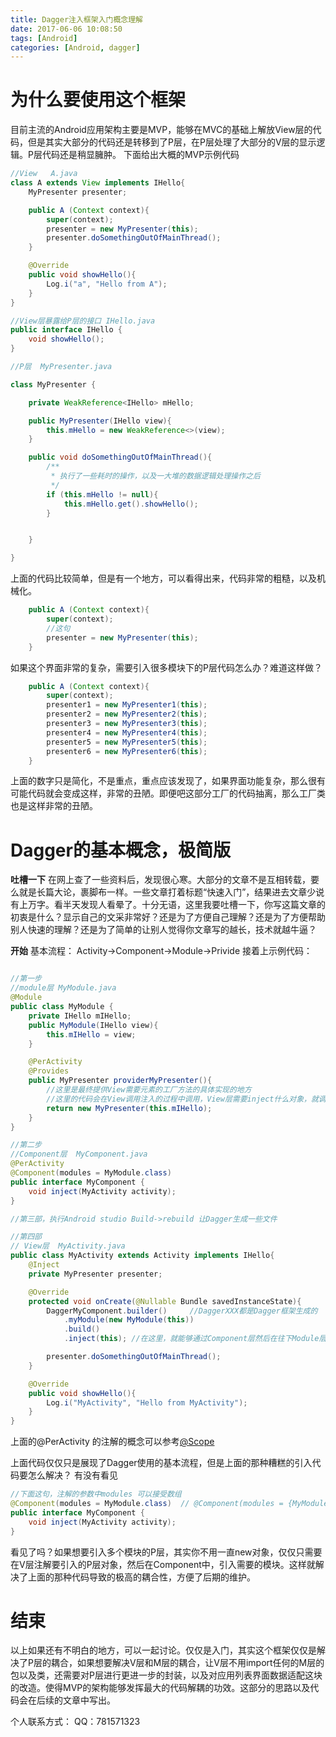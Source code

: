 ```yaml
---
title: Dagger注入框架入门概念理解
date: 2017-06-06 10:08:50
tags: [Android]
categories: [Android, dagger]
---
```


# 为什么要使用这个框架
目前主流的Android应用架构主要是MVP，能够在MVC的基础上解放View层的代码，但是其实大部分的代码还是转移到了P层，在P层处理了大部分的V层的显示逻辑。P层代码还是稍显臃肿。
下面给出大概的MVP示例代码

```java
//View   A.java
class A extends View implements IHello{
    MyPresenter presenter;

    public A (Context context){
        super(context);
        presenter = new MyPresenter(this);
        presenter.doSomethingOutOfMainThread();
    }

    @Override
    public void showHello(){
        Log.i("a", "Hello from A");
    }
}

//View层暴露给P层的接口 IHello.java
public interface IHello {
    void showHello();
} 

//P层  MyPresenter.java

class MyPresenter {

    private WeakReference<IHello> mHello;

    public MyPresenter(IHello view){
        this.mHello = new WeakReference<>(view);
    }

    public void doSomethingOutOfMainThread(){
        /**
         * 执行了一些耗时的操作，以及一大堆的数据逻辑处理操作之后
         */
        if (this.mHello != null){
            this.mHello.get().showHello();
        }


    }

}


```


上面的代码比较简单，但是有一个地方，可以看得出来，代码非常的粗糙，以及机械化。
```java
    public A (Context context){
        super(context);
        //这句
        presenter = new MyPresenter(this);
    }
```

如果这个界面非常的复杂，需要引入很多模块下的P层代码怎么办？难道这样做？
```java
    public A (Context context){
        super(context);
        presenter1 = new MyPresenter1(this);
        presenter2 = new MyPresenter2(this);
        presenter3 = new MyPresenter3(this);
        presenter4 = new MyPresenter4(this);
        presenter5 = new MyPresenter5(this);
        presenter6 = new MyPresenter6(this);
    }
```
上面的数字只是简化，不是重点，重点应该发现了，如果界面功能复杂，那么很有可能代码就会变成这样，非常的丑陋。即便吧这部分工厂的代码抽离，那么工厂类也是这样非常的丑陋。

<!-- more -->

# Dagger的基本概念，极简版

**吐槽一下**
在网上查了一些资料后，发现很心寒。大部分的文章不是互相转载，要么就是长篇大论，裹脚布一样。一些文章打着标题“快速入门”，结果进去文章少说有上万字。看半天发现人看晕了。十分无语，这里我要吐槽一下，你写这篇文章的初衷是什么？显示自己的文采非常好？还是为了方便自己理解？还是为了方便帮助别人快速的理解？还是为了简单的让别人觉得你文章写的越长，技术就越牛逼？

**开始**
基本流程：  Activity->Component->Module->Privide 
接着上示例代码：
```java

//第一步
//module层 MyModule.java
@Module
public class MyModule {
    private IHello mIHello;
    public MyModule(IHello view){
        this.mIHello = view;
    }

    @PerActivity
    @Provides
    public MyPresenter providerMyPresenter(){
        //这里是最终提供View需要元素的工厂方法的具体实现的地方
        //这里的代码会在View调用注入的过程中调用，View层需要inject什么对象，就调用返回什么对象的方法。
        return new MyPresenter(this.mIHello);
    }
}

//第二步 
//Component层  MyComponent.java
@PerActivity
@Component(modules = MyModule.class)
public interface MyComponent {
    void inject(MyActivity activity);
}

//第三部，执行Android studio Build->rebuild 让Dagger生成一些文件

//第四部
// View层  MyActivity.java
public class MyActivity extends Activity implements IHello{
    @Inject
    private MyPresenter presenter;

    @Override
    protected void onCreate(@Nullable Bundle savedInstanceState){
        DaggerMyComponent.builder()     //DaggerXXX都是Dagger框架生成的
            .myModule(new MyModule(this))
            .build()
            .inject(this); //在这里，就能够通过Component层然后在往下Module层找到相应的注入对象的代码并执行。

        presenter.doSomethingOutOfMainThread();
    }

    @Override
    public void showHello(){
        Log.i("MyActivity", "Hello from MyActivity");
    } 
}

```


上面的@PerActivity 的注解的概念可以参考[@Scope](http://blog.csdn.net/afanyusong/article/details/52823416)

上面代码仅仅只是展现了Dagger使用的基本流程，但是上面的那种糟糕的引入代码要怎么解决？
有没有看见
``` java
//下面这句，注解的参数中modules 可以接受数组
@Component(modules = MyModule.class)  // @Component(modules = {MyModule1.class, MyModule2.class})
public interface MyComponent {
    void inject(MyActivity activity);
}
```

看见了吗？如果想要引入多个模块的P层，其实你不用一直new对象，仅仅只需要在V层注解要引入的P层对象，然后在Component中，引入需要的模块。这样就解决了上面的那种代码导致的极高的耦合性，方便了后期的维护。


# 结束

以上如果还有不明白的地方，可以一起讨论。仅仅是入门，其实这个框架仅仅是解决了P层的耦合，如果想要解决V层和M层的耦合，让V层不用import任何的M层的包以及类，还需要对P层进行更进一步的封装，以及对应用列表界面数据适配这块的改造。使得MVP的架构能够发挥最大的代码解耦的功效。这部分的思路以及代码会在后续的文章中写出。

个人联系方式：
QQ：781571323

